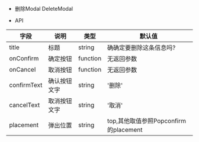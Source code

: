 - 删除Modal  DeleteModal

- API

|字段                    |说明                          |类型              |默认值     
|---------------------- |------------------------------|------------------|--------------
| title                 | 标题                         |string            |确确定要删除这条信息吗?
| onConfirm             | 确定按钮                      |function          |无返回参数
| onCancel              | 取消按钮                      |function          |无返回参数
| confirmText           | 确认按钮文字                  |string            |'删除'
| cancelText            | 取消按钮文字                   |string           |'取消'
| placement             | 弹出位置                      |string            |top,其他取值参照Popconfirm的placement